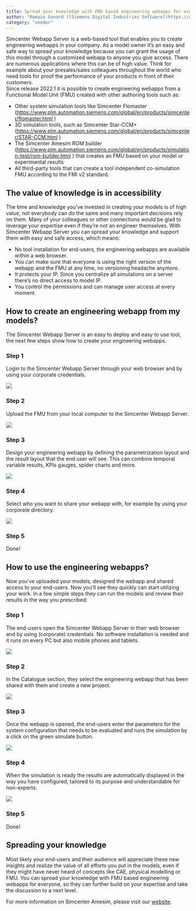 ```yaml
---
title: Spread your knowledge with FMU based engineering webapps for everyone
author: "Romain Gonard ([Siemens Digital Industries Software](https://www.sw.siemens.com/ ))"
category: "vendor"
---	
```


Simcenter Webapp Server is a web-based tool that enables you to create engineering webapps in your company. As a model owner it’s an easy and safe way to spread your knowledge because you can grant the usage of this model through a customized webapp to anyone you give access. There are numerous applications where this can be of high value. Think for example about your presales/sales colleagues throughout the world who need tools for proof the performance of your products in front of their customers.  
Since release 2022.1 it is possible to create engineering webapps from a Functional Model Unit (FMU) created with other authoring tools such as: 
* Other system simulation tools like Simcenter Flomaster (https://www.plm.automation.siemens.com/global/en/products/simcenter/flomaster.html )
* 3D simulation tools, such as Simcenter Star-CCM+ (https://www.plm.automation.siemens.com/global/en/products/simcenter/STAR-CCM.html )
* The Simcenter Amesim ROM builder (https://www.plm.automation.siemens.com/global/en/products/simulation-test/rom-builder.html ) that creates an FMU based on your model or experimental results
* All third-party tools that can create a tool independent co-simulation FMU according to the FMI v2 standard.

## The value of knowledge is in accessibility 
The time and knowledge you’ve invested in creating your models is of high value, not everybody can do the same and many important decisions rely on them. Many of your colleagues or other connections would be glad to leverage your expertise even if they’re not an engineer themselves. With Simcenter Webapp Server you can spread your knowledge and support them with easy and safe access, which means: 
* No tool installation for end-users, the engineering webapps are available within a web browser.
* You can make sure that everyone is using the right version of the webapp and the FMU at any time, no versioning headache anymore. 
* It protects your IP. Since you centralize all simulations on a server there’s no direct access to model IP. 
* You control the permissions and can manage user access at every moment.

## How to create an engineering webapp from my models? 
The Simcenter Webapp Server is an easy to deploy and easy to use tool, the next few steps show how to create your engineering webapps.  

### Step 1
Login to the Simcenter Webapp Server through your web browser and by using your corporate credentials. 

![](webapp_image1.png)

### Step 2
Upload the FMU from your local computer to the Simcenter Webapp Server.

![](webapp_image2.png)

### Step 3
Design your engineering webapp by defining the parametrization layout and the result layout that the end user will see. This can combine temporal variable results, KPIs gauges, spider charts and more. 

![](webapp_image3.png)

### Step 4
Select who you want to share your webapp with, for example by using your corporate directory.

![](webapp_image4.png)

### Step 5
Done!

## How to use the engineering webapps?  
Now you’ve uploaded your models, designed the webapp and shared access to your end-users. Now you’ll see they quickly can start utilizing your work. In a few simple steps they can run the models and review their results in the way you prescribed: 

### Step 1
The end-users open the Simcenter Webapp Server in their web browser and by using (corporate) credentials. No software installation is needed and it runs on every PC but also mobile phones and tablets.  

![](webapp_image5.png)

### Step 2
In the Catalogue section, they select the engineering webapp that has been shared with them and create a new project. 

![](webapp_image6.png)

### Step 3
Once the webapp is opened, the end-users enter the parameters for the system configuration that needs to be evaluated and runs the simulation by a click on the green simulate button.

![](webapp_image7.png)

### Step 4
When the simulation is ready the results are automatically displayed in the way you have configured, tailored to its purpose and understandable for non-experts. 

![](webapp_image8.png)

### Step 5
Done! 

## Spreading your knowledge
Most likely your end-users and their audience will appreciate these new insights and realize the value of all efforts you put in the models, even if they might have never heard of concepts like CAE, physical modelling or FMU. You can spread your knowledge with FMU based engineering webapps for everyone, so they can further build on your expertise and take the discussion to a next level.  

For more information on Simcenter Amesim, please visit our [website](https://www.plm.automation.siemens.com/global/en/products/simcenter/simcenter-webapp-server.html ).
